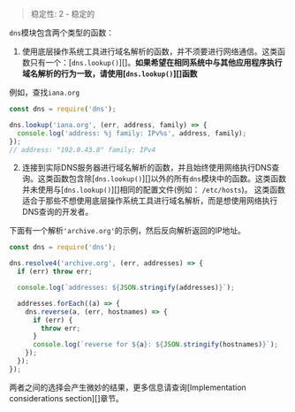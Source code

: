 
> 稳定性: 2 - 稳定的

`dns`模块包含两个类型的函数：

1) 使用底层操作系统工具进行域名解析的函数，并不须要进行网络通信。这类函数只有一个：[`dns.lookup()`][]。**如果希望在相同系统中与其他应用程序执行域名解析的行为一致，请使用[`dns.lookup()`][]函数**

例如，查找`iana.org`

```js
const dns = require('dns');

dns.lookup('iana.org', (err, address, family) => {
  console.log('address: %j family: IPv%s', address, family);
});
// address: "192.0.43.8" family: IPv4
```

2) 连接到实际DNS服务器进行域名解析的函数，并且始终使用网络执行DNS查询。这类函数包含除[`dns.lookup()`][]以外的所有`dns`模块中的函数。这类函数并未使用与[`dns.lookup()`][]相同的配置文件(例如： `/etc/hosts`)。 这类函数适合于那些不想使用底层操作系统工具进行域名解析，而是想使用网络执行DNS查询的开发者。

下面有一个解析`'archive.org'`的示例，然后反向解析返回的IP地址。

```js
const dns = require('dns');

dns.resolve4('archive.org', (err, addresses) => {
  if (err) throw err;

  console.log(`addresses: ${JSON.stringify(addresses)}`);

  addresses.forEach((a) => {
    dns.reverse(a, (err, hostnames) => {
      if (err) {
        throw err;
      }
      console.log(`reverse for ${a}: ${JSON.stringify(hostnames)}`);
    });
  });
});
```

两者之间的选择会产生微妙的结果，更多信息请查询[Implementation considerations section][]章节。


